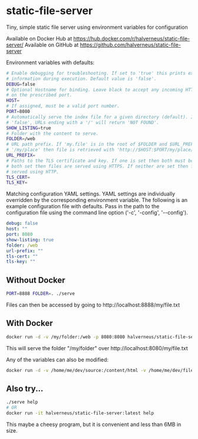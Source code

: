 # static-file-server

Tiny, simple static file server using environment variables for configuration

Available on Docker Hub at https://hub.docker.com/r/halverneus/static-file-server/
Available on GitHub at https://github.com/halverneus/static-file-server

Environment variables with defaults:

```bash
# Enable debugging for troubleshooting. If set to 'true' this prints extra
# information during execution. Default value is 'false'.
DEBUG=false
# Optional Hostname for binding. Leave black to accept any incoming HTTP request
# on the prescribed port.
HOST=
# If assigned, must be a valid port number.
PORT=8080
# Automatically serve the index file for a given directory (default). If set to
# 'false', URLs ending with a '/' will return 'NOT FOUND'.
SHOW_LISTING=true
# Folder with the content to serve.
FOLDER=/web
# URL path prefix. If 'my.file' is in the root of $FOLDER and $URL_PREFIX is
# '/my/place' then file is retrieved with 'http://$HOST:$PORT/my/place/my.file'.
URL_PREFIX=
# Paths to the TLS certificate and key. If one is set then both must be set. If
# both set then files are served using HTTPS. If neither are set then files are
# served using HTTP.
TLS_CERT=
TLS_KEY=
```

Matching configuration YAML settings. YAML settings are individually overridden
by the corresponding environment variable. The following is an example
configuration file with defaults. Pass in the path to the configuration file
using the command line option ('-c', '-config', '--config').

```yaml
debug: false
host: ""
port: 8080
show-listing: true
folder: /web
url-prefix: ""
tls-cert: ""
tls-key: ""
```

## Without Docker

```bash
PORT=8888 FOLDER=. ./serve
```

Files can then be accessed by going to http://localhost:8888/my/file.txt

## With Docker

```bash
docker run -d -v /my/folder:/web -p 8080:8080 halverneus/static-file-server:latest
```

This will serve the folder "/my/folder" over http://localhost:8080/my/file.txt

Any of the variables can also be modified:

```bash
docker run -d -v /home/me/dev/source:/content/html -v /home/me/dev/files:/content/more/files -e FOLDER=/content -p 8080:8080 halverneus/static-file-server:latest
```

## Also try...

```bash
./serve help
# OR
docker run -it halverneus/static-file-server:latest help
```

This maybe a cheesy program, but it is convenient and less than 6MB in size.
